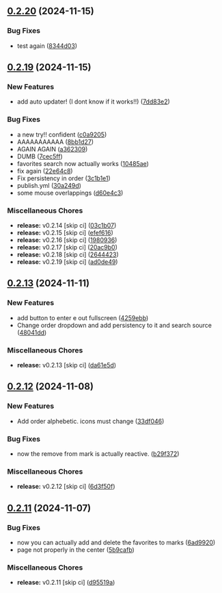 ## [0.2.20](https://github.com/manga-you-know/desktop/compare/v0.2.19...v0.2.20) (2024-11-15)


### Bug Fixes

* test again ([8344d03](https://github.com/manga-you-know/desktop/commit/8344d0346b9739b2f2efd8bef70b1c4a03d33053))

## [0.2.19](https://github.com/manga-you-know/desktop/compare/v0.2.13...v0.2.19) (2024-11-15)


### New Features

* add auto updater! (I dont know if it works!!) ([7dd83e2](https://github.com/manga-you-know/desktop/commit/7dd83e2d59667c00551c54d619ffa394b380b08f))


### Bug Fixes

* a new try!! confident ([c0a9205](https://github.com/manga-you-know/desktop/commit/c0a920518c38edbd850d3985121e5c9bd665e261))
* AAAAAAAAAAA ([8bb1d27](https://github.com/manga-you-know/desktop/commit/8bb1d27d44be8bebc70598e468f8ce6bd51e1b4c))
* AGAIN AGAIN ([a362309](https://github.com/manga-you-know/desktop/commit/a362309c03af7df8c919cf066d10b508a65fe189))
* DUMB ([7cec5ff](https://github.com/manga-you-know/desktop/commit/7cec5ffe6d37b14ae96ab7b37c3a640ebb944345))
* favorites search now actually works ([10485ae](https://github.com/manga-you-know/desktop/commit/10485aebdf4f14d05618325f06a7ce586184380a))
* fix again ([22e64c8](https://github.com/manga-you-know/desktop/commit/22e64c87911901c6ae6e1c990d7c17e665bcb876))
* Fix persistency in order ([3c1b1e1](https://github.com/manga-you-know/desktop/commit/3c1b1e1c92baad141d66185591bac6007d97d6ef))
* publish.yml ([30a249d](https://github.com/manga-you-know/desktop/commit/30a249d4fc43c8e42da2a1e22c99e421347e5b75))
* some mouse overlappings ([d60e4c3](https://github.com/manga-you-know/desktop/commit/d60e4c38c4b5b8f53db71eba6f45e342569b2e1a))


### Miscellaneous Chores

* **release:** v0.2.14 [skip ci] ([03c1b07](https://github.com/manga-you-know/desktop/commit/03c1b078fdcf08ebf39f73e2e16b27753971fd77))
* **release:** v0.2.15 [skip ci] ([efef616](https://github.com/manga-you-know/desktop/commit/efef616a139718948e3922b93fa8150b706ce8eb))
* **release:** v0.2.16 [skip ci] ([1980936](https://github.com/manga-you-know/desktop/commit/19809367f3df2974d9eb3671635dcdd795e380a7))
* **release:** v0.2.17 [skip ci] ([20ac9b0](https://github.com/manga-you-know/desktop/commit/20ac9b00759a3e05a6c28fc8f23db9a88fe438c9))
* **release:** v0.2.18 [skip ci] ([2644423](https://github.com/manga-you-know/desktop/commit/2644423538b63df3ebcd98f14fb672a7604127ca))
* **release:** v0.2.19 [skip ci] ([ad0de49](https://github.com/manga-you-know/desktop/commit/ad0de490a9ab1b912ed3c57fc309d3bed220163a))

## [0.2.13](https://github.com/manga-you-know/desktop/compare/v0.2.12...v0.2.13) (2024-11-11)


### New Features

* add button to enter e out fullscreen ([4259ebb](https://github.com/manga-you-know/desktop/commit/4259ebb5fa3683054c936b25bb8bf64d99c21a8e))
* Change order dropdown and add persistency to it and search source ([48041dd](https://github.com/manga-you-know/desktop/commit/48041dd5e95619cf8406c7f7afebab519a874de8))


### Miscellaneous Chores

* **release:** v0.2.13 [skip ci] ([da61e5d](https://github.com/manga-you-know/desktop/commit/da61e5d177f2f28e80b0cdc12b70c8ef27de4ccc))

## [0.2.12](https://github.com/manga-you-know/desktop/compare/v0.2.11...v0.2.12) (2024-11-08)


### New Features

* Add order alphebetic. icons must change ([33df046](https://github.com/manga-you-know/desktop/commit/33df046f4daf8fbe4017e2ce6fb443db93b2e92e))


### Bug Fixes

* now the remove from mark is actually reactive. ([b29f372](https://github.com/manga-you-know/desktop/commit/b29f372719a564131490cbcefd7c780cb480b27c))


### Miscellaneous Chores

* **release:** v0.2.12 [skip ci] ([6d3f50f](https://github.com/manga-you-know/desktop/commit/6d3f50f858ec25e3b1d723fe8f7756e45df71d62))

## [0.2.11](https://github.com/manga-you-know/desktop/compare/v0.2.10...v0.2.11) (2024-11-07)


### Bug Fixes

* now you can actually add and delete the favorites to marks ([6ad9920](https://github.com/manga-you-know/desktop/commit/6ad9920d6019956c70d19a75d517b0e36a90ff17))
* page not properly in the center ([5b9cafb](https://github.com/manga-you-know/desktop/commit/5b9cafb26c579d62dfc4e4f282ad19820624167e))


### Miscellaneous Chores

* **release:** v0.2.11 [skip ci] ([d95519a](https://github.com/manga-you-know/desktop/commit/d95519a9103f1a560e60360d8824c1a0bcf2c52f))

